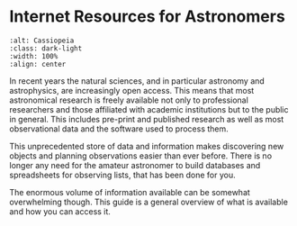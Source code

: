 # Internet Resources for Astronomers

```{image} ./_images/cas_color.png
:alt: Cassiopeia
:class: dark-light
:width: 100%
:align: center
```

In recent years the natural sciences, and in particular astronomy and
astrophysics, are increasingly open access. This means that most astronomical
research is freely available not only to professional researchers and those
affiliated with academic institutions but to the public in general. This
includes pre-print and published research as well as most observational data and
the software used to process them.

This unprecedented store of data and information makes discovering new objects
and planning observations easier than ever before. There is no longer any need
for the amateur astronomer to build databases and spreadsheets for observing
lists, that has been done for you.

The enormous volume of information available can be somewhat overwhelming
though. This guide is a general overview of what is available and how you can
access it.

```{tableofcontents}
```
